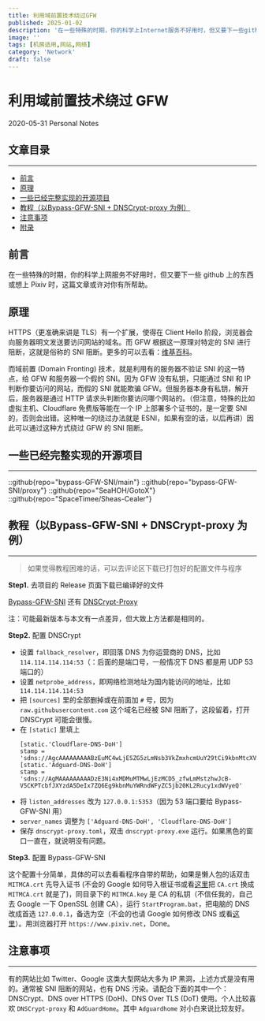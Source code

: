 ```yaml
---
title: 利用域前置技术绕过GFW
published: 2025-01-02
description: '在一些特殊的时期，你的科学上Internet服务不好用时，但又要下一些github上的东西或想上Pixiv时，这篇文章或许对你有所帮助。'
image: ''
tags: [机房适用,网站,网络]
category: 'Network'
draft: false 
---
```

# 利用域前置技术绕过 GFW

2020-05-31
Personal Notes

## 文章目录

----

*   [前言](#前言)
*   [原理](#原理)
*   [一些已经完整实现的开源项目](#一些已经完整实现的开源项目)
*   [教程（以Bypass-GFW-SNI + DNSCrypt-proxy 为例）](#教程以bypass-gfw-sni--dnscrypt-proxy-为例)
*   [注意事项](#注意事项)
*   [附录](#附录)

## 前言

在一些特殊的时期，你的科学上网服务不好用时，但又要下一些 github 上的东西或想上 Pixiv 时，这篇文章或许对你有所帮助。

## 原理

HTTPS（更准确来讲是 TLS）有一个扩展，使得在 Client Hello 阶段，浏览器会向服务器明文发送要访问网站的域名。而 GFW 根据这一原理对特定的 SNI 进行阻断，这就是俗称的 SNI 阻断。更多的可以去看：[维基百科](https://zh.wikipedia.org/wiki/%E6%9C%8D%E5%8B%99%E5%99%A8%E5%90%8D%E7%A7%B0%E6%8C%87%E7%A4%BA)。

而域前置 (Domain Fronting) 技术，就是利用有的服务器不验证 SNI 的这一特点，给 GFW 和服务器一个假的 SNI。因为 GFW 没有私钥，只能通过 SNI 和 IP 判断你要访问的网站，而假的 SNI 就能欺骗 GFW。但服务器本身有私钥，解开后，服务器是通过 HTTP 请求头判断你要访问哪个网站的。（但注意，特殊的比如虚拟主机、Cloudflare 免费版等能在一个 IP 上部署多个证书的，是一定要 SNI 的，否则会出错。这种唯一的绕过办法就是 ESNI，如果有空的话，以后再讲）因此可以通过这种方式绕过 GFW 的 SNI 阻断。

## 一些已经完整实现的开源项目

-------------
::github{repo="bypass-GFW-SNI/main"}
::github{repo="bypass-GFW-SNI/proxy"}
::github{repo="SeaHOH/GotoX"}
::github{repo="SpaceTimee/Sheas-Cealer"}

## 教程（以Bypass-GFW-SNI + DNSCrypt-proxy 为例）

---------------------------------------

> 如果觉得教程困难的话，可以去评论区下载已打包好的配置文件与程序

**Step1.** 去项目的 Release 页面下载已编译好的文件

[Bypass-GFW-SNI](https://github.com/bypass-GFW-SNI/main/releases) 还有 [DNSCrypt-Proxy](https://github.com/DNSCrypt/dnscrypt-proxy/releases)

注：可能最新版本与本文有一点差异，但大致上方法都是相同的。

**Step2.** 配置 DNSCrypt

*   设置 `fallback_resolver`，即回落 DNS 为你运营商的 DNS，比如 `114.114.114.114:53`（：后面的是端口号，一般情况下 DNS 都是用 UDP 53 端口的）
*   设置 `netprobe_address`，即网络检测地址为国内能访问的地址，比如 `114.114.114.114:53`
*   把 `[sources]` 里的全部删掉或在前面加 `#` 号，因为 `raw.githubusercontent.com` 这个域名已经被 SNI 阻断了，这段留着，打开 DNSCrypt 可能会很慢。
*   在 `[static]` 里填上
    ```
    [static.'Cloudflare-DNS-DoH']
    stamp = 'sdns://AgcAAAAAAAAABzEuMC4wLjESZG5zLmNsb3VkZmxhcmUuY29tCi9kbnMtcXVlcnk'
    [static.'Adguard-DNS-DoH']
    stamp = 'sdns://AgMAAAAAAAAADzE3Ni4xMDMuMTMwLjEzMCD5_zfwLmMstzhwJcB-V5CKPTcbfJXYzdA5DeIx7ZQ6Eg9kbnMuYWRndWFyZC5jb20KL2Rucy1xdWVyeQ'
    ```
*   将 `listen_addresses` 改为 `127.0.0.1:5353`（因为 53 端口要给 Bypass-GFW-SNI 用）
*   `server_names` 调整为 `['Adguard-DNS-DoH', 'Cloudflare-DNS-DoH']`
*   保存 `dnscrypt-proxy.toml`，双击 `dnscrypt-proxy.exe` 运行。如果黑色的窗口一直在，就说明没有问题。

**Step3.** 配置 Bypass-GFW-SNI

这个配置十分简单，具体的可以去看看程序自带的帮助，如果是懒人包的话双击 `MITMCA.crt` 先导入证书 (不会的 Google 如何导入根证书或看[这里](https://zhuanlan.zhihu.com/p/37264839)把 `CA.crt` 换成 `MITMCA.crt` 就是了)，同目录下的 `MITMCA.key` 是 CA 的私钥（不信任我的，自己去 Google 一下 OpenSSL 创建 CA），运行 `StartProgram.bat`，把电脑的 DNS 改成首选 `127.0.0.1`，备选为空（不会的也请 Google 如何修改 DNS 或看[这里](https://baijiahao.baidu.com/s?id=1612906041166793439)）。用浏览器打开 `https://www.pixiv.net`，Done。

## 注意事项
----
有的网站比如 Twitter、Google 这类大型网站大多为 IP 黑洞，上述方式是没有用的。通常被 SNI 阻断的网站，也有 DNS 污染。请配合下面的其中一个：DNSCrypt、DNS over HTTPS (DoH)、DNS Over TLS (DoT) 使用。个人比较喜欢 `DNSCrypt-proxy` 和 `AdGuardHome`。其中 `Adguardhome` 对小白来说比较友好。
